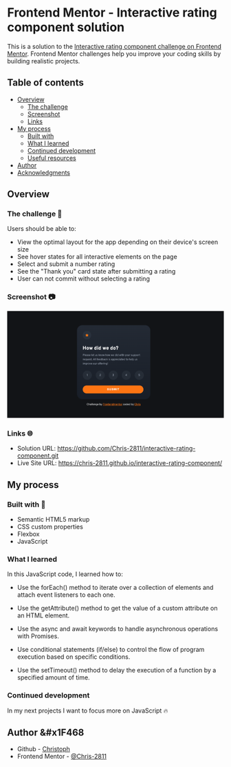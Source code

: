 # Frontend Mentor - Interactive rating component solution

This is a solution to the [Interactive rating component challenge on Frontend Mentor](https://www.frontendmentor.io/challenges/interactive-rating-component-koxpeBUmI). Frontend Mentor challenges help you improve your coding skills by building realistic projects.

## Table of contents

- [Overview](#overview)
  - [The challenge](#the-challenge)
  - [Screenshot](#screenshot)
  - [Links](#links)
- [My process](#my-process)
  - [Built with](#built-with)
  - [What I learned](#what-i-learned)
  - [Continued development](#continued-development)
  - [Useful resources](#useful-resources)
- [Author](#author)
- [Acknowledgments](#acknowledgments)

## Overview

### The challenge 💪

Users should be able to:

- View the optimal layout for the app depending on their device's screen size
- See hover states for all interactive elements on the page
- Select and submit a number rating
- See the "Thank you" card state after submitting a rating
- User can not commit without selecting a rating

### Screenshot 📷

![](./images/screen1.png)

### Links 🌐

- Solution URL: https://github.com/Chris-2811/interactive-rating-component.git
- Live Site URL: https://chris-2811.github.io/interactive-rating-component/

## My process

### Built with 🚀

- Semantic HTML5 markup
- CSS custom properties
- Flexbox
- JavaScript

### What I learned

In this JavaScript code, I learned how to:

- Use the forEach() method to iterate over a collection of elements and attach event listeners to each one.

- Use the getAttribute() method to get the value of a custom attribute on an HTML element.

- Use the async and await keywords to handle asynchronous operations with Promises.

- Use conditional statements (if/else) to control the flow of program execution based on specific conditions.

- Use the setTimeout() method to delay the execution of a function by a specified amount of time.

### Continued development

In my next projects I want to focus more on JavaScript 🔥

## Author &#x1F468

- Github - [Christoph](https://github.com/Chris-2811)
- Frontend Mentor - [@Chris-2811](https://www.frontendmentor.io/profile/yourusername)
